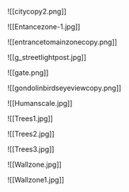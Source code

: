![[citycopy2.png]]

![[Entancezone-1.jpg]]

![[entrancetomainzonecopy.png]]

![[g_streetlightpost.jpg]]

![[gate.png]]

![[gondolinbirdseyeviewcopy.png]]

![[Humanscale.jpg]]

![[Trees1.jpg]]

![[Trees2.jpg]]

![[Trees3.jpg]]

![[Wallzone.jpg]]

![[Wallzone1.jpg]]